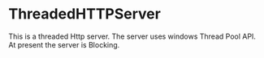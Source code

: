 ThreadedHTTPServer
==================

This is a threaded Http server. The server uses windows Thread Pool API. At present the server is Blocking.